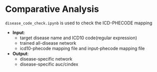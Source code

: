 # Comparative Analysis
`disease_code_check.ipynb` is used to check the ICD-PHECODE mapping

- **Input**: 
  - target disease name and ICD10 code(regular expression)
  - trained all-disease network
  - icd10-phecode mapping file and input-phecode mapping file
- **Output**:
  - disease-specific network
  - disease-specific auc/cindex